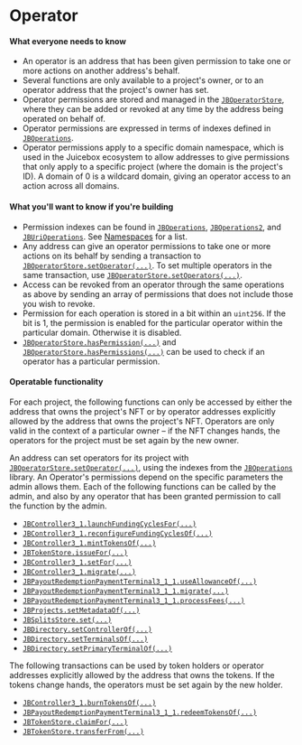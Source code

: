 # Operator

#### What everyone needs to know

* An operator is an address that has been given permission to take one or more actions on another address's behalf.
* Several functions are only available to a project's owner, or to an operator address that the project's owner has set.
* Operator permissions are stored and managed in the [`JBOperatorStore`](/docs/v4/deprecated/v3/api/contracts/jboperatorstore/README.md), where they can be added or revoked at any time by the address being operated on behalf of.
* Operator permissions are expressed in terms of indexes defined in [`JBOperations`](/docs/v4/deprecated/v3/api/libraries/jboperations.md).
* Operator permissions apply to a specific domain namespace, which is used in the Juicebox ecosystem to allow addresses to give permissions that only apply to a specific project (where the domain is the project's ID). A domain of 0 is a wildcard domain, giving an operator access to an action across all domains.

#### What you'll want to know if you're building

* Permission indexes can be found in [`JBOperations`](/docs/v4/deprecated/v3/api/libraries/jboperations.md), [`JBOperations2`](/docs/v4/deprecated/v3/api/libraries/jboperations2.md), and [`JBUriOperations`](/docs/v4/deprecated/v3/extensions/juice-token-resolver/libraries/jburioperations.md). See [Namespaces](/docs/v4/deprecated/v3/build/namespace.md#operator-permissions) for a list.
* Any address can give an operator permissions to take one or more actions on its behalf by sending a transaction to [`JBOperatorStore.setOperator(...)`](/docs/v4/deprecated/v3/api/contracts/jboperatorstore/write/setoperator.md). To set multiple operators in the same transaction, use [`JBOperatorStore.setOperators(...)`](/docs/v4/deprecated/v3/api/contracts/jboperatorstore/write/setoperators.md).
* Access can be revoked from an operator through the same operations as above by sending  an array of permissions that does not include those you wish to revoke.
* Permission for each operation is stored in a bit within an `uint256`. If the bit is 1, the permission is enabled for the particular operator within the particular domain. Otherwise it is disabled.
* [`JBOperatorStore.hasPermission(...)`](/docs/v4/deprecated/v3/api/contracts/jboperatorstore/read/haspermission.md) and [`JBOperatorStore.hasPermissions(...)`](/docs/v4/deprecated/v3/api/contracts/jboperatorstore/read/haspermissions.md) can be used to check if an operator has a particular permission.

#### Operatable functionality

For each project, the following functions can only be accessed by either the address that owns the project's NFT or by operator addresses explicitly allowed by the address that owns the project's NFT. Operators are only valid in the context of a particular owner – if the NFT changes hands, the operators for the project must be set again by the new owner.

An address can set operators for its project with [`JBOperatorStore.setOperator(...)`](/docs/v4/deprecated/v3/api/contracts/jboperatorstore/write/setoperator.md), using the indexes from the [`JBOperations`](/docs/v4/deprecated/v3/api/libraries/jboperations.md) library. An Operator's permissions depend on the specific parameters the admin allows them. Each of the following functions can be called by the admin, and also by any operator that has been granted permission to call the function by the admin.

* [`JBController3_1.launchFundingCyclesFor(...)`](/docs/v4/deprecated/v3/api/contracts/or-controllers/jbcontroller3_1.md#launchfundingcyclesfor)
* [`JBController3_1.reconfigureFundingCyclesOf(...)`](/docs/v4/deprecated/v3/api/contracts/or-controllers/jbcontroller3_1.md#reconfigurefundingcyclesof)
* [`JBController3_1.mintTokensOf(...)`](/docs/v4/deprecated/v3/api/contracts/or-controllers/jbcontroller3_1.md#minttokensof)
* [`JBTokenStore.issueFor(...)`](/docs/v4/deprecated/v3/api/contracts/jbtokenstore/write/issuefor.md)
* [`JBController3_1.setFor(...)`](/docs/v4/deprecated/v3/api/contracts/jbtokenstore/write/setfor.md)
* [`JBController3_1.migrate(...)`](/docs/v4/deprecated/v3/api/contracts/or-controllers/jbcontroller3_1.md#migrate)
* [`JBPayoutRedemptionPaymentTerminal3_1_1.useAllowanceOf(...)`](/docs/v4/deprecated/v3/api/contracts/or-payment-terminals/or-abstract/jbpayoutredemptionpaymentterminal3_1_1.md#useallowanceof)
* [`JBPayoutRedemptionPaymentTerminal3_1_1.migrate(...)`](/docs/v4/deprecated/v3/api/contracts/or-payment-terminals/or-abstract/jbpayoutredemptionpaymentterminal3_1_1.md#migrate)
* [`JBPayoutRedemptionPaymentTerminal3_1_1.processFees(...)`](/docs/v4/deprecated/v3/api/contracts/or-payment-terminals/or-abstract/jbpayoutredemptionpaymentterminal3_1_1.md#processfees)
* [`JBProjects.setMetadataOf(...)`](/docs/v4/deprecated/v3/api/contracts/jbprojects/write/setmetadataof.md)
* [`JBSplitsStore.set(...)`](/docs/v4/deprecated/v3/api/contracts/jbsplitsstore/write/set.md)
* [`JBDirectory.setControllerOf(...)`](/docs/v4/deprecated/v3/api/contracts/jbdirectory/write/setcontrollerof.md)
* [`JBDirectory.setTerminalsOf(...)`](/docs/v4/deprecated/v3/api/contracts/jbdirectory/write/setterminalsof.md)
* [`JBDirectory.setPrimaryTerminalOf(...)`](/docs/v4/deprecated/v3/api/contracts/jbdirectory/write/setprimaryterminalof.md)

The following transactions can be used by token holders or operator addresses explicitly allowed by the address that owns the tokens. If the tokens change hands, the operators must be set again by the new holder.

* [`JBController3_1.burnTokensOf(...)`](/docs/v4/deprecated/v3/api/contracts/or-controllers/jbcontroller3_1.md#burntokensof)
* [`JBPayoutRedemptionPaymentTerminal3_1_1.redeemTokensOf(...)`](/docs/v4/deprecated/v3/api/contracts/or-payment-terminals/or-abstract/jbpayoutredemptionpaymentterminal3_1_1.md#redeemtokensof)
* [`JBTokenStore.claimFor(...)`](/docs/v4/deprecated/v3/api/contracts/jbtokenstore/write/claimfor.md)
* [`JBTokenStore.transferFrom(...)`](/docs/v4/deprecated/v3/api/contracts/jbtokenstore/write/transferfrom.md)
